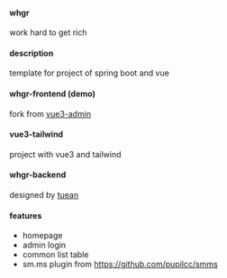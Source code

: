 #### whgr
work hard to get rich

#### description
template for project of spring boot and vue


#### whgr-frontend (demo)
fork from [vue3-admin](https://github.com/newbee-ltd/vue3-admin)

#### vue3-tailwind
project with vue3 and tailwind

#### whgr-backend
designed by [tuean](http://tuean.cn)

#### features
* homepage
* admin login
* common list table
* sm.ms plugin from https://github.com/pupilcc/smms





